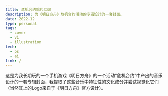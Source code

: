 ```yaml
---
title: 危机合约唱片汇编
description: 为《明日方舟》危机合约活动的专辑设计的一套封面。
date: 2022-12
type: personal
tags:
  - cover
  - vi
  - illustration
tech:
  - ps
  - ai
link: /
---
```



这是为我长期玩的一个手机游戏《明日方舟》的一个活动“危机合约”中产出的音乐设计的一套专辑封面，我提取了这些音乐中特征性的文化成分并尝试视觉化它们（当然其上的Logo来自于《明日方舟》官方设计）。
